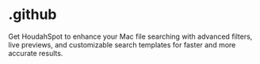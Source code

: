 # .github
Get HoudahSpot to enhance your Mac file searching with advanced filters, live previews, and customizable search templates for faster and more accurate results.

